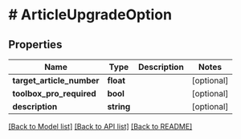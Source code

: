 # # ArticleUpgradeOption

## Properties

Name | Type | Description | Notes
------------ | ------------- | ------------- | -------------
**target_article_number** | **float** |  | [optional]
**toolbox_pro_required** | **bool** |  | [optional]
**description** | **string** |  | [optional]

[[Back to Model list]](../../README.md#models) [[Back to API list]](../../README.md#endpoints) [[Back to README]](../../README.md)
